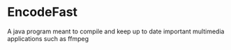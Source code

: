 # EncodeFast
A java program meant to compile and keep up to date important multimedia applications such as ffmpeg
